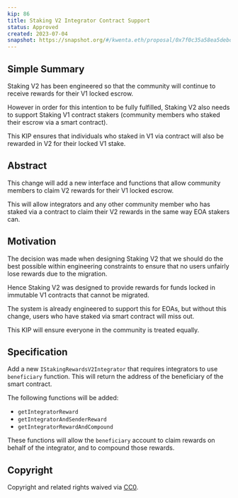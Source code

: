 ```yaml
---
kip: 86
title: Staking V2 Integrator Contract Support
status: Approved
created: 2023-07-04
snapshot: https://snapshot.org/#/kwenta.eth/proposal/0x7f0c35a58ea5debd54913f22d536e7666aaa929feafe1c9ba7e3a737da0424a3
---
```


## Simple Summary

Staking V2 has been engineered so that the community will continue to receive rewards for their V1 locked escrow.

However in order for this intention to be fully fulfilled, Staking V2 also needs to support Staking V1 contract stakers (community members who staked their escrow via a smart contract).

This KIP ensures that individuals who staked in V1 via contract will also be rewarded in V2 for their locked V1 stake.

## Abstract

This change will add a new interface and functions that allow community members to claim V2 rewards for their V1 locked escrow.

This will allow integrators and any other community member who has staked via a contract to claim their V2 rewards in the same way EOA stakers can.

## Motivation

The decision was made when designing Staking V2 that we should do the best possible within engineering constraints to ensure that no users unfairly lose rewards due to the migration.

Hence Staking V2 was designed to provide rewards for funds locked in immutable V1 contracts that cannot be migrated.

The system is already engineered to support this for EOAs, but without this change, users who have staked via smart contract will miss out.

This KIP will ensure everyone in the community is treated equally.

## Specification

Add a new `IStakingRewardsV2Integrator` that requires integrators to use `beneficiary` function. This will return the address of the beneficiary of the smart contract.

The following functions will be added:
- `getIntegratorReward`
- `getIntegratorAndSenderReward`
- `getIntegratorRewardAndCompound`

These functions will allow the `beneficiary` account to claim rewards on behalf of the integrator, and to compound those rewards.

## Copyright

Copyright and related rights waived via [CC0](https://creativecommons.org/publicdomain/zero/1.0/).
